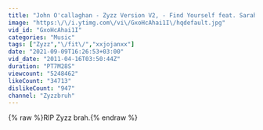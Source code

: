 ```yaml
---
title: "John O'callaghan - Zyzz Version V2, - Find Yourself feat. Sarah Howells (Remix)"
image: "https:\/\/i.ytimg.com\/vi\/GxoHcAhai1I\/hqdefault.jpg"
vid_id: "GxoHcAhai1I"
categories: "Music"
tags: ["Zyzz","\/fit\/","xxjojanxx"]
date: "2021-09-09T16:26:53+03:00"
vid_date: "2011-04-16T03:50:44Z"
duration: "PT7M28S"
viewcount: "5248462"
likeCount: "34713"
dislikeCount: "947"
channel: "Zyzzbruh"
---
```

{% raw %}RIP Zyzz brah.{% endraw %}
